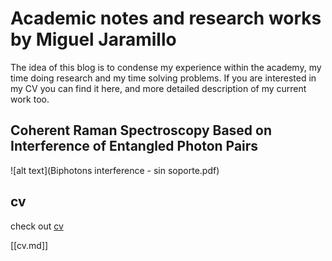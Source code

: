 # Academic notes and research works by Miguel Jaramillo
The idea of this blog is to condense my experience within the academy, my time doing research and my time solving problems. If you are interested in my CV you can find it here, and more detailed description of my current work too.

## Coherent Raman Spectroscopy Based on Interference of Entangled Photon Pairs

![alt text](Biphotons interference - sin soporte.pdf)

## cv

check out [cv][cv]

[cv]: https://m16u3lll.github.io/MiguelJaramillo/cv

[[cv.md]]